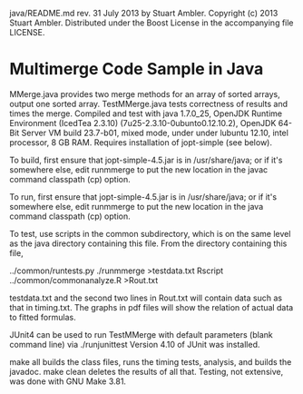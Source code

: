 java/README.md rev. 31 July 2013 by Stuart Ambler.
Copyright (c) 2013 Stuart Ambler.
Distributed under the Boost License in the accompanying file LICENSE.

# Multimerge Code Sample in Java

MMerge.java provides two merge methods for an array of sorted arrays, output
one sorted array.  TestMMerge.java tests correctness of results and times
the merge.  Compiled and test with java 1.7.0_25, OpenJDK Runtime Environment
(IcedTea 2.3.10) (7u25-2.3.10-0ubunto0.12.10.2), OpenJDK 64-Bit Server VM build
23.7-b01, mixed mode, under under lubuntu 12.10, intel processor, 8 GB RAM.
Requires installation of jopt-simple (see below).

To build, first ensure that jopt-simple-4.5.jar is in /usr/share/java; or if
it's somewhere else, edit runmmerge to put the new location in the javac
command classpath (cp) option.

To run, first ensure that jopt-simple-4.5.jar is in /usr/share/java; or if it's
somewhere else, edit runmmerge to put the new location in the java command
classpath (cp) option.

To test, use scripts in the common subdirectory, which is on the same level as
the java directory containing this file.  From the directory containing this
file,

../common/runtests.py ./runmmerge >testdata.txt
Rscript ../common/commonanalyze.R >Rout.txt

testdata.txt and the second two lines in Rout.txt will contain data such as that
in timing.txt.  The graphs in pdf files will show the relation of actual data to
fitted formulas.

JUnit4 can be used to run TestMMerge with default parameters (blank
command line) via ./runjunittest   Version 4.10 of JUnit was installed.

make all builds the class files, runs the timing tests, analysis, and
builds the javadoc.  make clean deletes the results of all that.  Testing,
not extensive, was done with GNU Make 3.81.